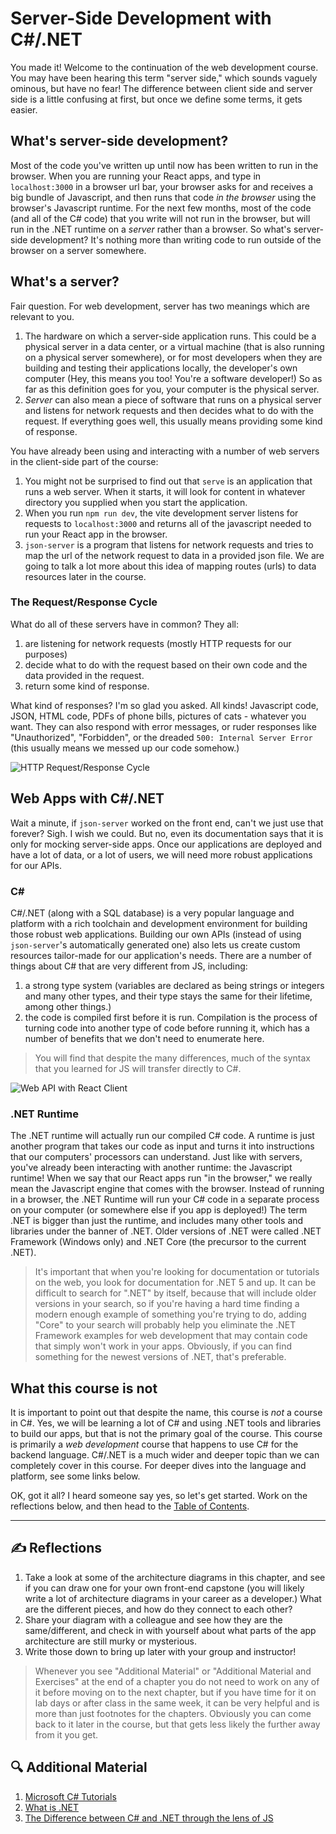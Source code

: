 # Server-Side Development with C#/.NET
You made it! Welcome to the continuation of the web development course. You may have been hearing this term "server side," which sounds vaguely ominous, but have no fear! The difference between client side and server side is a little confusing at first, but once we define some terms, it gets easier. 

## What's server-side development?
Most of the code you've written up until now has been written to run in the browser. When you are running your React apps, and type in `localhost:3000` in a browser url bar, your browser asks for and receives a big bundle of Javascript, and then runs that code _in the browser_ using the browser's Javascript runtime. For the next few months, most of the code (and all of the C# code) that you write will not run in the browser, but will run in the .NET runtime on a _server_ rather than a browser. So what's server-side development? It's nothing more than writing code to run outside of the browser on a server somewhere. 

## What's a server?
Fair question. For web development, server has two meanings which are relevant to you.
1. The hardware on which a server-side application runs. This could be a physical server in a data center, or a virtual machine (that is also running on a physical server somewhere), or for most developers when they are building and testing their applications locally, the developer's own computer (Hey, this means you too! You're a software developer!) So as far as this definition goes for you, your computer is the physical server.
1. *Server* can also mean a piece of software that runs on a physical server and listens for network requests and then decides what to do with the request. If everything goes well, this usually means providing some kind of response. 


 You have already been using and interacting with a number of web servers in the client-side part of the course:
 1. You might not be surprised to find out that `serve` is an application that runs a web server. When it starts, it will look for content in whatever directory you supplied when you start the application.  
 1. When you run `npm run dev`, the vite development server listens for requests to `localhost:3000` and returns all of the javascript needed to run your React app in the browser. 
 1. `json-server` is a program that listens for network requests and tries to map the url of the network request to data in a provided json file. We are going to talk a lot more about this idea of mapping routes (urls) to data resources later in the course. 

### The Request/Response Cycle
 What do all of these servers have in common? They all:
 1. are listening for network requests (mostly HTTP requests for our purposes)
 1. decide what to do with the request based on their own code and the data provided in the request. 
 1. return some kind of response. 

 What kind of responses? I'm so glad you asked. All kinds! Javascript code, JSON, HTML code, PDFs of phone bills, pictures of cats -  whatever you want. They can also respond with error messages, or ruder responses like "Unauthorized", "Forbidden", or the dreaded `500: Internal Server Error` (this usually means we messed up our code somehow.)

 ![HTTP Request/Response Cycle](./assets/request-response-cycle.png)

## Web Apps with C#/.NET
Wait a minute, if `json-server` worked on the front end, can't we just use that forever? Sigh. I wish we could. But no, even its documentation says that it is only for mocking server-side apps. Once our applications are deployed and have a lot of data, or a lot of users, we will need more robust applications for our APIs. 

### C#
C#/.NET (along with a SQL database) is a very popular language and platform with a rich toolchain and development environment for building those robust web applications. Building our own APIs (instead of using `json-server`'s automatically generated one) also lets us create custom resources tailor-made for our application's needs. There are a number of things about C# that are very different from JS, including:
1. a strong type system (variables are declared as being strings or integers and many other types, and their type stays the same for their lifetime, among other things.)
1. the code is compiled first before it is run. Compilation is the process of turning code into another type of code before running it, which has a number of benefits that we don't need to enumerate here.  

>You will find that despite the many differences, much of the syntax that you learned for JS will transfer directly to C#. 

![Web API with React Client](./assets/web-api-with-react.png)

### .NET Runtime
The .NET runtime will actually run our compiled C# code. A runtime is just another program that takes our code as input and turns it into instructions that our computers' processors can understand. Just like with servers, you've already been interacting with another runtime: the Javascript runtime! When we say that our React apps run "in the browser," we really mean the Javascript engine that comes with the browser. Instead of running in a browser, the .NET Runtime will run your C# code in a separate process on your computer (or somewhere else if you app is deployed!) The term .NET is bigger than just the runtime, and includes many other tools and libraries under the banner of .NET. Older versions of .NET were called .NET Framework (Windows only) and .NET Core (the precursor to the current .NET).

>It's important that when you're looking for documentation or tutorials on the web, you look for documentation for .NET 5 and up. It can be difficult to search for ".NET" by itself, because that will include older versions in your search, so if you're having a hard time finding a modern enough example of something you're trying to do, adding "Core" to your search will probably help you eliminate the .NET Framework examples for web development that may contain code that simply won't work in your apps. Obviously, if you can find something for the newest versions of .NET, that's preferable.  


## What this course is not
It is important to point out that despite the name, this course is _not_ a course in C#. Yes, we will be learning a lot of C# and using .NET tools and libraries to build our apps, but that is not the primary goal of the course. This course is primarily a _web development_ course that happens to use C# for the backend language. C#/.NET is a much wider and deeper topic than we can completely cover in this course. For deeper dives into the language and platform, see some links below. 

OK, got it all? I heard someone say yes, so let's get started. Work on the reflections below, and then head to the [Table of Contents](./TABLE_OF_CONTENTS.md). 
___

## ✍️ Reflections
1. Take a look at some of the architecture diagrams in this chapter, and see if you can draw one for your own front-end capstone (you will likely write a lot of architecture diagrams in your career as a developer.) What are the different pieces, and how do they connect to each other?
1. Share your diagram with a colleague and see how they are the same/different, and check in with yourself about what parts of the app architecture are still murky or mysterious. 
1. Write those down to bring up later with your group and instructor!

> Whenever you see "Additional Material" or "Additional Material and Exercises" at the end of a chapter you do not need to work on any of it before moving on to the next chapter, but if you have time for it on lab days or after class in the same week, it can be very helpful and is more than just footnotes for the chapters. Obviously you can come back to it later in the course, but that gets less likely the further away from it you get.
## 🔍 Additional Material
1. [Microsoft C# Tutorials](https://learn.microsoft.com/en-us/dotnet/csharp/tour-of-csharp/tutorials/)
1. [What is .NET](https://dotnet.microsoft.com/en-us/learn/dotnet/what-is-dotnet)
1. [The Difference between C# and .NET through the lens of JS](https://learn.nashvillesoftwareschool.com/blog/2091/07/18/the-difference-between-c-and-.net-through-the-lens-of-javascript)
